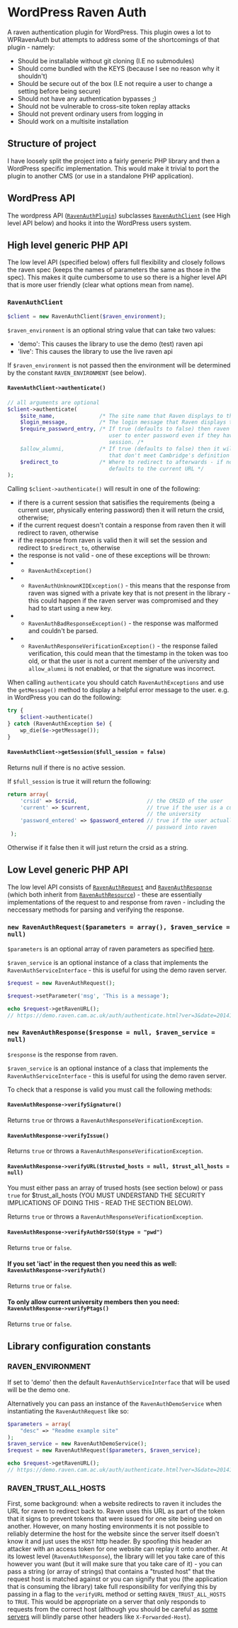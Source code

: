 WordPress Raven Auth
====================

A raven authentication plugin for WordPress. This plugin owes a lot to
WPRavenAuth but attempts to address some of the shortcomings of that plugin -
namely:

 - Should be installable without git cloning (I.E no submodules)
 - Should come bundled with the KEYS (because I see no reason why it shouldn't)
 - Should be secure out of the box (I.E not require a user to change a setting
   before being secure)
 - Should not have any authentication bypasses ;)
 - Should not be vulnerable to cross-site token replay attacks
 - Should not prevent ordinary users from logging in
 - Should work on a multisite installation


## Structure of project

I have loosely split the project into a fairly generic PHP library and then a 
WordPress specific implementation. This would make it trivial to port the plugin 
to another CMS (or use in a standalone PHP application).

## WordPress API

The wordpress API ([`RavenAuthPlugin`](classes/raven-auth-plugin.php)) subclasses
[`RavenAuthClient`](classes/raven-auth-client.php) (see High level API below) and 
hooks it into the WordPress users system.

## High level generic PHP API

The low level API (specified below) offers full flexibility and closely follows 
the raven spec (keeps the names of parameters the same as those in the spec).
This makes it quite cumbersome to use so there is a higher level API that is 
more user friendly (clear what options mean from name).

### `RavenAuthClient`

```php
$client = new RavenAuthClient($raven_environment);
```

`$raven_environment` is an optional string value that can take two values:

 - 'demo': This causes the library to use the demo (test) raven api
 - 'live': This causes the library to use the live raven api

If `$raven_environment` is not passed then the environment will be determined by 
the constant `RAVEN_ENVIRONMENT` (see below).

#### `RavenAuthClient->authenticate()`

```php
// all arguments are optional
$client->authenticate(
    $site_name,              /* The site name that Raven displays to the user */
    $login_message,          /* The login message that Raven displays to the user */
    $require_password_entry, /* If true (defaults to false) then raven will require
                                user to enter password even if they have an active
                                session. /*
    $allow_alumni,           /* If true (defaults to false) then it will accept people 
                                that don't meet Cambridge's definition of "current" */
    $redirect_to             /* Where to redirect to afterwards - if not set then it 
                                defaults to the current URL */
);
```

Calling `$client->authenticate()` will result in one of the following:

 - if there is a current session that satisifies the requirements (being 
   a current user, physically entering password) then it will return the 
   crsid, otherwise;
 - if the current request doesn't contain a response from raven then it will 
   redirect to raven, otherwise
 - if the response from raven is valid then it will set the session and redirect 
   to `$redirect_to`, otherwise
 - the response is not valid - one of these exceptions will be thrown:
 - - `RavenAuthException()`
 - - `RavenAuthUnknownKIDException()` - this means that the response from raven
     was signed with a private key that is not present in the library - this 
     could happen if the raven server was compromised and they had to start using 
     a new key.
 - - `RavenAuthBadResponseException()` - the response was malformed and couldn't 
     be parsed.
 - - `RavenAuthResponseVerificationException()` - the response failed verification, 
     this could mean that the timestamp in the token was too old, or that the user 
     is not a current member of the university and `allow_alumni` is not enabled, or 
     that the signature was incorrect.

When calling `authenticate` you should catch `RavenAuthExceptions` and use the 
`getMessage()` method to display a helpful error message to the user. e.g. in WordPress 
you can do the following:

```php
try {
    $client->authenticate()
} catch (RavenAuthException $e) {
    wp_die($e->getMessage());
}
```


#### `RavenAuthClient->getSession($full_session = false)`

Returns null if there is no active session.

If `$full_session` is true it will return the following:

```php
return array(
    'crsid' => $crsid,                      // the CRSID of the user
    'current' => $current,                  // true if the user is a current member of 
                                            // the university
    'password_entered' => $password_entered // true if the user actually entered their 
                                            // password into raven
 );

```

Otherwise if it false then it will just return the crsid as a string.


## Low Level generic PHP API

The low level API consists of [`RavenAuthRequest`](classes/raven-auth-request.php) 
and [`RavenAuthResponse`](classes/raven-auth-response.php) (which both inherit 
from [`RavenAuthResource`](classes/raven-auth-resource.php)) - these are 
essentially implementations of the request to and response from raven - including 
the neccessary methods for parsing and verifying the response.

### `new RavenAuthRequest($parameters = array(), $raven_service = null)`

`$parameters` is an optional array of raven parameters as specified [here](blob/b431bf50fef32aa201ad1f4a1579c8ce14268832/classes/raven-auth-request.php#L18-L50).

`$raven_service` is an optional instance of a class that implements the 
`RavenAuthServiceInterface` - this is useful for using the demo raven server.

```php
$request = new RavenAuthRequest();

$request->setParameter('msg', 'This is a message');

echo $request->getRavenURL();
// https://demo.raven.cam.ac.uk/auth/authenticate.html?ver=3&date=20141003131322z&msg=This%20is%20a%20message&url=https%3A%2F%2Fexample.com
```

### `new RavenAuthResponse($response = null, $raven_service = null)`

`$response` is the response from raven.

`$raven_service` is an optional instance of a class that implements the 
`RavenAuthServiceInterface` - this is useful for using the demo raven server.

To check that a response is valid you must call the following methods:

#### `RavenAuthResponse->verifySignature()`

Returns `true` or throws a `RavenAuthResponseVerificationException`.

#### `RavenAuthResponse->verifyIssue()`

Returns `true` or throws a `RavenAuthResponseVerificationException`.

#### `RavenAuthResponse->verifyURL($trusted_hosts = null, $trust_all_hosts = null)`

You must either pass an array of trused hosts (see section below) or pass
`true` for $trust_all_hosts (YOU MUST UNDERSTAND THE SECURITY IMPLICATIONS OF
DOING THIS - READ THE SECTION BELOW).

Returns `true` or throws a `RavenAuthResponseVerificationException`.

#### `RavenAuthResponse->verifyAuthOrSSO($type = "pwd")`

Returns `true` or `false`.

#### If you set 'iact' in the request then you need this as well: `RavenAuthResponse->verifyAuth()`

Returns `true` or `false`.

#### To only allow current university members then you need: `RavenAuthResponse->verifyPtags()`

Returns `true` or `false`.




## Library configuration constants

### RAVEN_ENVIRONMENT

If set to 'demo' then the default `RavenAuthServiceInterface` that will be used 
will be the demo one.

Alternatively you can pass an instance of the `RavenAuthDemoService` when 
instantiating the `RavenAuthRequest` like so:

```php
$parameters = array(
    "desc" => "Readme example site"
);
$raven_service = new RavenAuthDemoService();
$request = new RavenAuthRequest($parameters, $raven_service);

echo $request->getRavenURL();
// https://demo.raven.cam.ac.uk/auth/authenticate.html?ver=3&date=20141003131322z&desc=Readme%20example%20site&url=https%3A%2F%2Fexample.com
``` 

### RAVEN_TRUST_ALL_HOSTS

First, some background: when a website redirects to raven it includes the URL for 
raven to redirect back to. Raven uses this URL as part of the token that it signs 
to prevent tokens that were issued for one site being used on another. However, 
on many hosting environments it is not possible to reliably determine the host 
for the website since the server itself doesn't know it and just uses the `HOST` 
http header. By spoofing this header an attacker with an access token for one 
website can replay it onto another. At its lowest level (`RavenAuthResponse`), the 
library will let you take care of this however you want (but it will make sure 
that you take care of it) - you can pass a string (or array of strings) that 
contains a "trusted host" that the request host is matched against or you can 
signify that you (the application that is consuming the library) take full 
responsibility for verifying this by passing in a flag to the `verifyURL` method 
or setting `RAVEN_TRUST_ALL_HOSTS` to `TRUE`. This would be appropriate on a 
server that only responds to requests from the correct host (although you should 
be careful as [some servers](https://github.com/mitsuhiko/werkzeug/issues/609) 
will blindly parse other headers like `X-Forwarded-Host`).